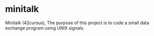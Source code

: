 # minitalk
Minitalk (42cursus), The purpose of this project is to code a small data exchange program using UNIX signals.
